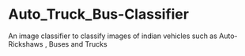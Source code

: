 # Auto_Truck_Bus-Classifier
An image classifier to classify images of indian vehicles such as Auto-Rickshaws , Buses and Trucks
